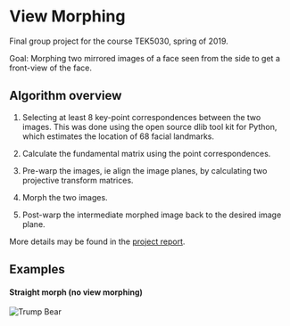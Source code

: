 # View Morphing
Final group project for the course TEK5030, spring of 2019.

Goal: Morphing two mirrored images of a face seen from the side to get a front-view of the face. 

## Algorithm overview
1. Selecting at least 8 key-point correspondences between the two images. This was done using the open source dlib tool kit for Python, which estimates the location of 68 facial landmarks. 

2. Calculate the fundamental matrix using the point correspondences. 

3. Pre-warp the images, ie align the image planes, by calculating two projective transform matrices. 

4. Morph the two images. 

5. Post-warp the intermediate morphed image back to the desired image plane. 

More details may be found in the [project report](https://github.com/ingridut/ViewMorphing/blob/master/Report.pdf). 

## Examples
#### Straight morph (no view morphing)
![Trump Bear](morphs/trump_bear.gif)
